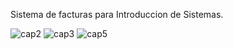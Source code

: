 Sistema de facturas para Introduccion de Sistemas.

![cap2](https://github.com/pmont4/SysFacturas/assets/84726204/a8b55350-7f47-4a9e-aaf8-728e66f9ba1c)
![cap3](https://github.com/pmont4/SysFacturas/assets/84726204/8e2aff11-5284-44ef-99f1-2ef933c4d9fd)
![cap5](https://github.com/pmont4/SysFacturas/assets/84726204/44b3d03e-cba4-47b3-9770-cb81b9ffd127)





